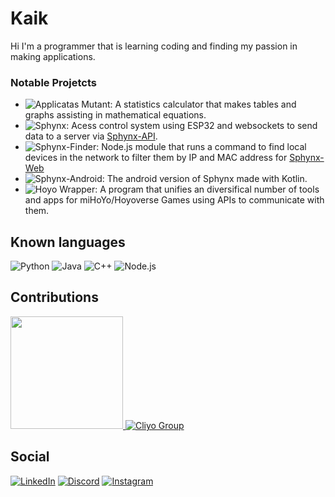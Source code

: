 # Kaik
Hi I'm a programmer that is learning coding and finding my passion in making applications.

### Notable Projetcts
- ![Applicatas Mutant](https://github.com/snootic/applicatas-mutant/):
  A statistics calculator that makes tables and graphs assisting in mathematical equations.
- ![Sphynx](https://github.com/cliyo/sphynx-esp32/):
  Acess control system using ESP32 and websockets to send data to a server via [Sphynx-API](https://github.com/cliyo/sphynx-api).
- ![Sphynx-Finder](https://github.com/cliyo/sphynx-finder):
  Node.js module that runs a command to find local devices in the network to filter them by IP and MAC address for [Sphynx-Web](https://github.com/cliyo/sphynx-web)
- ![Sphynx-Android](https://github.com/cliyo/sphynx-android):
  The android version of Sphynx made with Kotlin.
- ![Hoyo Wrapper](https://github.com/snootic/hoyo_wrapper/):
  A program that unifies an diversifical number of tools and apps for miHoYo/Hoyoverse Games using APIs to communicate with them.

## Known languages
![Python](https://img.shields.io/badge/Python-3776AB?logo=python&logoColor=fff)
![Java](https://img.shields.io/badge/Java-%23ED8B00.svg?logo=openjdk&logoColor=white)
![C++](https://img.shields.io/badge/C++-%2300599C.svg?logo=c%2B%2B&logoColor=white)
![Node.js](https://img.shields.io/badge/Node.js-6DA55F?logo=node.js&logoColor=white)

## Contributions
<div>
  <a href="https://github.com/Snootic"><img height="180em" src="https://github-readme-stats.vercel.app/api?username=Snootic&theme=transparent&bg_color=000&border_color=4b0082&show_icons=true&icon_color=32174d&title_color=4b0082&text_color=FFF&include_all_commits=true"/>
<!--   <img height="180em" width="500m" src="https://streak-stats.demolab.com/?user=Snootic&theme=bear&background=000&border=4b0082&dates=FFF&ring=32174d&currStreakLabel=32174d&fire=40174d&sideLabels=17324d&sideNums=40174d&currStreakNum=17324d"/> -->
  </a><a href="https://github.com/Cliyo"><img src="https://avatars.githubusercontent.com/u/166717333?s=200&v=4" alt="Cliyo Group"></a>
</div>

## Social
[![LinkedIn](https://img.shields.io/badge/LinkedIn-000?style=for-the-badge&logo=linkedin&logoColor=0E76A8)](https://www.linkedin.com/in/kaikmen/)
[![Discord](https://img.shields.io/badge/Discord-000?style=for-the-badge&logo=discord)](https://discord.com/users/365299549595631616)
[![Instagram](https://img.shields.io/badge/Instagram-000?style=for-the-badge&logo=instagram)](https://www.instagram.com/snootic_/)
